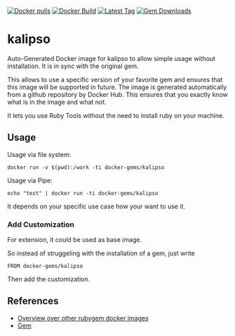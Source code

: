 [![Docker pulls](https://img.shields.io/docker/pulls/rubygem/kalipso.svg)](https://hub.docker.com/r/rubygem/kalipso/)
[![Docker Build](https://img.shields.io/docker/automated/rubygem/kalipso.svg)](https://hub.docker.com/r/rubygem/kalipso/)
[![Latest Tag](https://img.shields.io/github/tag/docker-rubygem/kalipso.svg)](https://hub.docker.com/r/rubygem/kalipso/)
[![Gem Downloads](https://img.shields.io/gem/dt/kalipso.svg)](https://rubygems.org/gems/kalipso/)
# kalipso

Auto-Generated Docker image for kalipso to allow simple usage without installation.
It is in sync with the original gem.

This allows to use a specific version of your favorite gem and ensures that this image will be supported in future.
The image is generated automatically from a github repository by Docker Hub.
This ensures that you exactly know what is in the image and what not.

It lets you use Ruby Tools without the need to install ruby on your machine.

## Usage

Usage via file system:

`docker run -v $(pwd):/work -ti docker-gems/kalipso`

Usage via Pipe:

`echo "test" | docker run -ti docker-gems/kalipso`

It depends on your specific use case how your want to use it.

### Add Customization

For extension, it could be used as base image.

So instead of struggeling with the installation of a gem, just write

`FROM docker-gems/kalipso`

Then add the customization.

## References

 - [Overview over other rubygem docker images](https://github.com/thinkbot/docker-rubygem)
 - [Gem](https://rubygems.org/gems/kalipso/)
